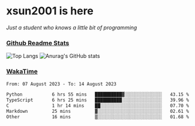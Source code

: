 # xsun2001 is here

*Just a student who knows a little bit of programming*

### [Github Readme Stats](https://github.com/anuraghazra/github-readme-stats)

![Top Langs](https://github-readme-stats.vercel.app/api/top-langs/?username=xsun2001&layout=compact&theme=radical) ![Anurag's GitHub stats](https://github-readme-stats.vercel.app/api?username=xsun2001&show_icons=true&theme=radical)

### [WakaTime](https://wakatime.com)

<!--START_SECTION:waka-->

```txt
From: 07 August 2023 - To: 14 August 2023

Python           6 hrs 55 mins   ██████████▓░░░░░░░░░░░░░░   43.15 %
TypeScript       6 hrs 25 mins   ██████████░░░░░░░░░░░░░░░   39.96 %
C                1 hr 14 mins    ██░░░░░░░░░░░░░░░░░░░░░░░   07.70 %
Markdown         25 mins         ▓░░░░░░░░░░░░░░░░░░░░░░░░   02.61 %
Other            16 mins         ▒░░░░░░░░░░░░░░░░░░░░░░░░   01.68 %
```

<!--END_SECTION:waka-->

